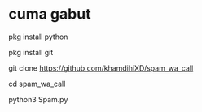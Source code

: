 # cuma gabut

 pkg install python

 pkg install git
 
 git clone https://github.com/khamdihiXD/spam_wa_call

 cd spam_wa_call

 python3 Spam.py
